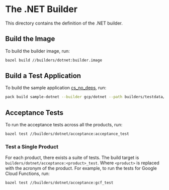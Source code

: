 # The .NET Builder
This directory contains the definition of the .NET builder.

## Build the Image
To build the builder image, run:

```bash
bazel build //builders/dotnet:builder.image
```

## Build a Test Application
To build the sample application [cs_no_deps](../testdata/dotnet/cs_no_deps/), run:

```bash
pack build sample-dotnet --builder gcp/dotnet --path builders/testdata/generic/dotnet/simple/ --trust-builder -v
```

## Acceptance Tests
To run the acceptance tests across all the products, run:

```bash
bazel test //builders/dotnet/acceptance:acceptance_test
```

### Test a Single Product
For each product, there exists a suite of tests. The build target is
`builders/dotnet/acceptance:<product>_test`. Where `<product>` is replaced with the
acronym of the product. For example, to run the tests for Google Cloud
Functions, run:

```bash
bazel test //builders/dotnet/acceptance:gcf_test
```
